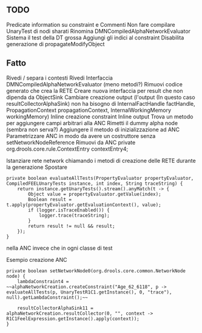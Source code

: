 ## TODO

Predicate information su constraint e Commenti
Non fare compilare UnaryTest di nodi sharati
Rinomina DMNCompiledAlphaNetworkEvaluator
Sistema il test della DT grossa
Aggiungi gli indici al constraint
Disabilita generazione di propagateModifyObject

## Fatto

Rivedi / separa i contesti
Rivedi Interfaccia DMNCompiledAlphaNetworkEvaluator (meno metodi?)
Rimuovi codice generato che crea la RETE
Creare nuova interfaccia per result che non dipenda da ObjectSink
Cambiare creazione output (l'output (In questo caso resultCollectorAlphaSink) non ha bisogno di InternalFactHandle factHandle, PropagationContext propagationContext, InternalWorkingMemory workingMemory)
Inline creazione constraint
Inline output
Trova un metodo per aggiungere campi arbitrari alla ANC
Rimetti il dummy alpha node (sembra non serva?)
Aggiungere il metodo di inizializzazione ad ANC
Parametrizzare ANC in modo da avere un costruttore senza setNetworkNodeReference
Rimuovi da ANC private org.drools.core.rule.ContextEntry contextEntry4;


Istanziare rete network chiamando i metodi di creazione delle RETE durante la generazione
Spostare

    private boolean evaluateAllTests(PropertyEvaluator propertyEvaluator, CompiledFEELUnaryTests instance, int index, String traceString) {
        return instance.getUnaryTests().stream().anyMatch(t -> {
            Object value = propertyEvaluator.getValue(index);
            Boolean result = t.apply(propertyEvaluator.getEvaluationContext(), value);
            if (logger.isTraceEnabled()) {
                logger.trace(traceString);
            }
            return result != null && result;
        });
    }

nella ANC invece che in ogni classe di test

Esempio creazione ANC

    private boolean setNetworkNode0(org.drools.core.common.NetworkNode node) {
        lambdaConstraint4 = ~~alphaNetworkCreation.createConstraint("Age_62_6118", p -> evaluateAllTests(p, UnaryTestR1C1.getInstance(), 0, "trace"), null).getLambdaConstraint();~~

        resultCollectorAlphaSink11 = alphaNetworkCreation.resultCollector(0, "", context -> R1C1FeelExpression.getInstance().apply(context));
    }
